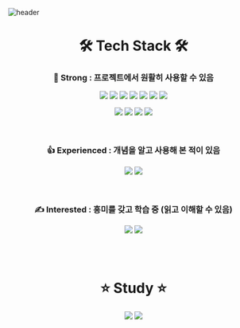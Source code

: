 ![header](https://capsule-render.vercel.app/api?type=soft&color=gradient&section=header&text=Kim%20Eun%20Hyeok&fontSize=90&animation=twinkling)

<h1 align="center">🛠 Tech Stack 🛠</h1>

<h3 align="center"> 💪 Strong : 프로젝트에서 원활히 사용할 수 있음 </h3>
<p align="center">
  <img src="https://img.shields.io/badge/JavaScript-F7DF1E?style=flat-square&logo=JavaScript&logoColor=white"/> 
  <img src="https://img.shields.io/badge/Node.js-339933?style=flat-square&logo=Node.js&logoColor=white"/> 
  <img src="https://img.shields.io/badge/MySQL-4479A1? style=flat-square&logo=MySQL&logoColor=white"/> 
  <img src="https://img.shields.io/badge/React-61DAFB?style=flat-square&logo=React&logoColor=white"/> 
  <img src="https://img.shields.io/badge/Express-000000?style=flat-square&logo=Express&logoColor=white"/>  
  <img src="https://img.shields.io/badge/Sequelize-52B0E7?style=flat-square&logo=Sequelize&logoColor=white"/> 
  <img src="https://img.shields.io/badge/JWT-000000?style=flat-square&logo=JSON Web Tokens&logoColor=white"/> 
</p>
<p align="center">
  <img src="https://img.shields.io/badge/AWS S3-E47911?style=flat-square&logo=Amazon AWS&logoColor=white"/>  
  <img src="https://img.shields.io/badge/AWS CodePipeline-E47911?style=flat-square&logo=Amazon AWS&logoColor=white"/> 
  <img src="https://img.shields.io/badge/AWS Route 53-E47911?style=flat-square&logo=Amazon AWS&logoColor=white"/> 
  <img src="https://img.shields.io/badge/AWS CloudFront-E47911?style=flat-square&logo=Amazon AWS&logoColor=white"/>
</p>
<br/>
<h3 align="center"> 👍 Experienced : 개념을 알고 사용해 본 적이 있음 </h3>
<p align="center">
  <img src="https://img.shields.io/badge/AWS EC2-E47911?style=flat-square&logo=Amazon AWS&logoColor=white"/> 
  <img src="https://img.shields.io/badge/AWS RDS-E47911?style=flat-square&logo=Amazon AWS&logoColor=white"/>
</p>
<br/>
<h3 align="center"> ✍️ Interested : 흥미를 갖고 학습 중 (읽고 이해할 수 있음) </h3>
<p align="center">
  <img src="https://img.shields.io/badge/Jest-C21325?style=flat-square&logo=Jest&logoColor=white"/>
  <img src="https://img.shields.io/badge/Docker-2496ED?style=flat-square&logo=Docker&logoColor=white"/>
</p>
<br/>
<br/>
<h1 align="center">⭐️ Study ⭐️</h1>

<p align="center">
  <a href="https://velog.io/@steel_hyuk___2"><img src="https://img.shields.io/badge/Tech Blog-Green"/></a>
  <a href="https://www.atozsports.link/"><img src="https://img.shields.io/badge/AtoZ sports-white"/></a>
</p>


